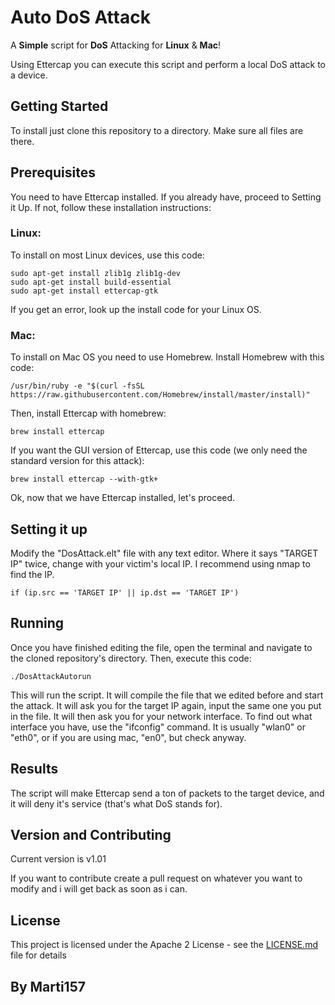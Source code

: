# Auto DoS Attack

A **Simple** script for **DoS** Attacking for **Linux** & **Mac**!

Using Ettercap you can execute this script and perform a local DoS attack to a device.

## Getting Started

To install just clone this repository to a directory. Make sure all files are there.

## Prerequisites

You need to have Ettercap installed. If you already have, proceed to Setting it Up. If not, follow these installation
instructions:

### Linux:

To install on most Linux devices, use this code:
```
sudo apt-get install zlib1g zlib1g-dev
sudo apt-get install build-essential
sudo apt-get install ettercap-gtk
```
If you get an error, look up the install code for your Linux OS.

### Mac:

To install on Mac OS you need to use Homebrew. Install Homebrew with this code:
```
/usr/bin/ruby -e "$(curl -fsSL https://raw.githubusercontent.com/Homebrew/install/master/install)"
```
Then, install Ettercap with homebrew:
```
brew install ettercap
```
If you want the GUI version of Ettercap, use this code (we only need the standard version for
this attack):
```
brew install ettercap --with-gtk+
```

Ok, now that we have Ettercap installed, let's proceed.

## Setting it up

Modify the "DosAttack.elt" file with any text editor. Where it says "TARGET IP" twice, change with
your victim's local IP. I recommend using nmap to find the IP.

```
if (ip.src == 'TARGET IP' || ip.dst == 'TARGET IP')
```

## Running

Once you have finished editing the file, open the terminal and navigate to the cloned repository's directory.
Then, execute this code:

```
./DosAttackAutorun
```
This will run the script. It will compile the file that we edited before and start the attack.
It will ask you for the target IP again, input the same one you put in the file. It will then ask
you for your network interface. To find out what interface you have, use the "ifconfig" command.
It is usually "wlan0" or "eth0", or if you are using mac, "en0", but check anyway.

## Results

The script will make Ettercap send a ton of packets to the target device, and it will deny it's service
(that's what DoS stands for).

## Version and Contributing

Current version is v1.01

If you want to contribute create a pull request on whatever you want to modify and i will
get back as soon as i can.

## License

This project is licensed under the Apache 2 License - see the [LICENSE.md](LICENSE.md) file for details


## By Marti157

